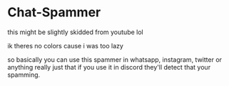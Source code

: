 # Chat-Spammer
this might be slightly skidded from youtube lol

ik theres no colors cause i was too lazy

so basically you can use this spammer in whatsapp, instagram, twitter or anything really
just that if you use it in discord they'll detect that your spamming.

